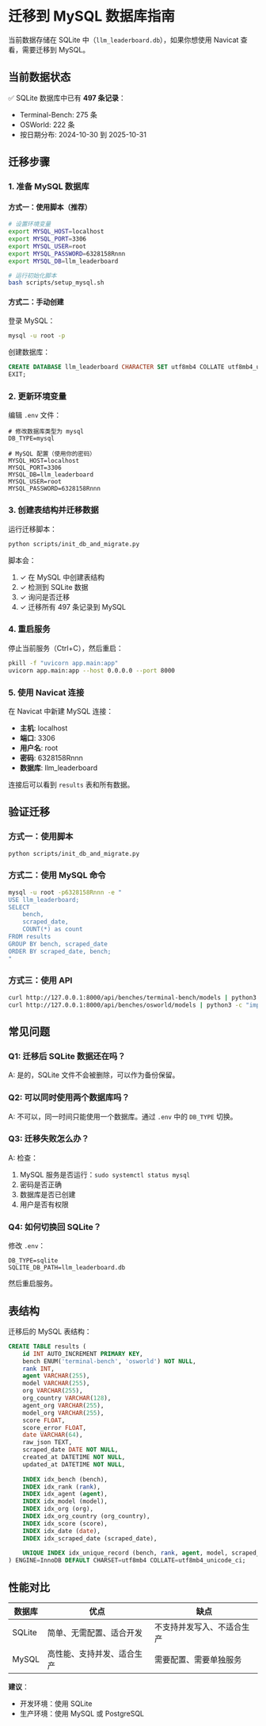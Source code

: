 # 迁移到 MySQL 数据库指南

当前数据存储在 SQLite 中（`llm_leaderboard.db`），如果你想使用 Navicat 查看，需要迁移到 MySQL。

## 当前数据状态

✅ SQLite 数据库中已有 **497 条记录**：
- Terminal-Bench: 275 条
- OSWorld: 222 条
- 按日期分布: 2024-10-30 到 2025-10-31

## 迁移步骤

### 1. 准备 MySQL 数据库

#### 方式一：使用脚本（推荐）

```bash
# 设置环境变量
export MYSQL_HOST=localhost
export MYSQL_PORT=3306
export MYSQL_USER=root
export MYSQL_PASSWORD=6328158Rnnn
export MYSQL_DB=llm_leaderboard

# 运行初始化脚本
bash scripts/setup_mysql.sh
```

#### 方式二：手动创建

登录 MySQL：
```bash
mysql -u root -p
```

创建数据库：
```sql
CREATE DATABASE llm_leaderboard CHARACTER SET utf8mb4 COLLATE utf8mb4_unicode_ci;
EXIT;
```

### 2. 更新环境变量

编辑 `.env` 文件：

```env
# 修改数据库类型为 mysql
DB_TYPE=mysql

# MySQL 配置（使用你的密码）
MYSQL_HOST=localhost
MYSQL_PORT=3306
MYSQL_DB=llm_leaderboard
MYSQL_USER=root
MYSQL_PASSWORD=6328158Rnnn
```

### 3. 创建表结构并迁移数据

运行迁移脚本：
```bash
python scripts/init_db_and_migrate.py
```

脚本会：
1. ✓ 在 MySQL 中创建表结构
2. ✓ 检测到 SQLite 数据
3. ✓ 询问是否迁移
4. ✓ 迁移所有 497 条记录到 MySQL

### 4. 重启服务

停止当前服务（Ctrl+C），然后重启：
```bash
pkill -f "uvicorn app.main:app"
uvicorn app.main:app --host 0.0.0.0 --port 8000
```

### 5. 使用 Navicat 连接

在 Navicat 中新建 MySQL 连接：
- **主机**: localhost
- **端口**: 3306
- **用户名**: root
- **密码**: 6328158Rnnn
- **数据库**: llm_leaderboard

连接后可以看到 `results` 表和所有数据。

## 验证迁移

### 方式一：使用脚本
```bash
python scripts/init_db_and_migrate.py
```

### 方式二：使用 MySQL 命令
```bash
mysql -u root -p6328158Rnnn -e "
USE llm_leaderboard;
SELECT 
    bench,
    scraped_date,
    COUNT(*) as count
FROM results
GROUP BY bench, scraped_date
ORDER BY scraped_date, bench;
"
```

### 方式三：使用 API
```bash
curl http://127.0.0.1:8000/api/benches/terminal-bench/models | python3 -c "import sys,json;print(json.load(sys.stdin)['total'])"
curl http://127.0.0.1:8000/api/benches/osworld/models | python3 -c "import sys,json;print(json.load(sys.stdin)['total'])"
```

## 常见问题

### Q1: 迁移后 SQLite 数据还在吗？
A: 是的，SQLite 文件不会被删除，可以作为备份保留。

### Q2: 可以同时使用两个数据库吗？
A: 不可以，同一时间只能使用一个数据库。通过 `.env` 中的 `DB_TYPE` 切换。

### Q3: 迁移失败怎么办？
A: 检查：
1. MySQL 服务是否运行：`sudo systemctl status mysql`
2. 密码是否正确
3. 数据库是否已创建
4. 用户是否有权限

### Q4: 如何切换回 SQLite？
修改 `.env`：
```env
DB_TYPE=sqlite
SQLITE_DB_PATH=llm_leaderboard.db
```
然后重启服务。

## 表结构

迁移后的 MySQL 表结构：

```sql
CREATE TABLE results (
    id INT AUTO_INCREMENT PRIMARY KEY,
    bench ENUM('terminal-bench', 'osworld') NOT NULL,
    rank INT,
    agent VARCHAR(255),
    model VARCHAR(255),
    org VARCHAR(255),
    org_country VARCHAR(128),
    agent_org VARCHAR(255),
    model_org VARCHAR(255),
    score FLOAT,
    score_error FLOAT,
    date VARCHAR(64),
    raw_json TEXT,
    scraped_date DATE NOT NULL,
    created_at DATETIME NOT NULL,
    updated_at DATETIME NOT NULL,
    
    INDEX idx_bench (bench),
    INDEX idx_rank (rank),
    INDEX idx_agent (agent),
    INDEX idx_model (model),
    INDEX idx_org (org),
    INDEX idx_org_country (org_country),
    INDEX idx_score (score),
    INDEX idx_date (date),
    INDEX idx_scraped_date (scraped_date),
    
    UNIQUE INDEX idx_unique_record (bench, rank, agent, model, scraped_date)
) ENGINE=InnoDB DEFAULT CHARSET=utf8mb4 COLLATE=utf8mb4_unicode_ci;
```

## 性能对比

| 数据库 | 优点 | 缺点 |
|--------|------|------|
| SQLite | 简单、无需配置、适合开发 | 不支持并发写入、不适合生产 |
| MySQL | 高性能、支持并发、适合生产 | 需要配置、需要单独服务 |

**建议**：
- 开发环境：使用 SQLite
- 生产环境：使用 MySQL 或 PostgreSQL

